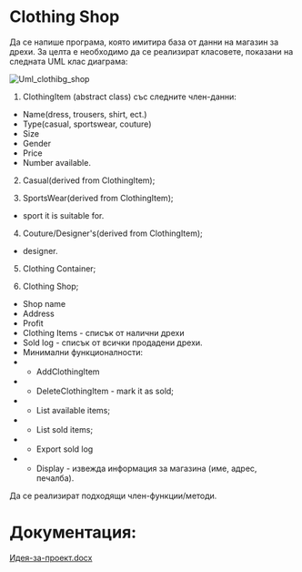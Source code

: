 # Clothing Shop

Да се напише програма, която имитира база от данни на магазин за дрехи. За целта е необходимо да се реализират класовете, показани на следната UML клас диаграма:

![Uml_clothibg_shop](https://user-images.githubusercontent.com/97393225/173221235-7c51f44f-12dd-4195-8b6d-a83960c9fa43.jpg)

1. ClothingItem (abstract class) със следните член-данни:
 - Name(dress, trousers, shirt, ect.)
 - Type(casual, sportswear, couture)
 - Size
 - Gender
 - Price
 - Number available.

2. Casual(derived from ClothingItem);

3. SportsWear(derived from ClothingItem);
 - sport it is suitable for.

4. Couture/Designer's(derived from ClothingItem);
 - designer.

5. Clothing Container;

6. Clothing Shop;
 - Shop name
 - Address
 - Profit
 - Clothing Items - списък от налични дрехи
 - Sold log - списък от всички продадени дрехи.
 - Минимални функционалности:
 - - AddClothingItem
 - - DeleteClothingItem - mark it as sold;
 - - List available items;
 - - List sold items;
 - - Export sold log
 - - Display - извежда информация за магазина (име, адрес, печалба).
  	
Да се реализират подходящи член-функции/методи.

# Документация:
[Идея-за-проект.docx](https://github.com/DaniellaGeorgieva/Clothing_shop/files/8886113/-.-.docx)

